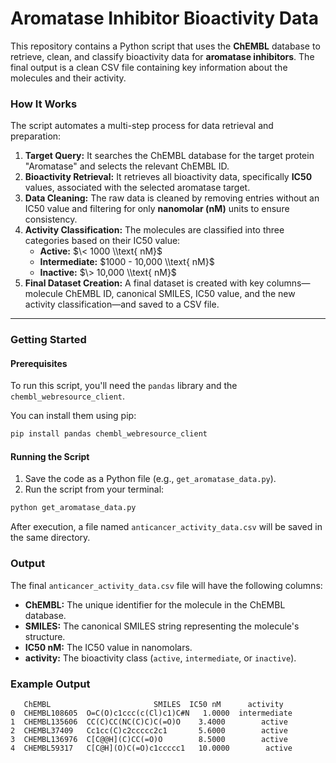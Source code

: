 # Aromatase Inhibitor Bioactivity Data

This repository contains a Python script that uses the **ChEMBL** database to retrieve, clean, and classify bioactivity data for **aromatase inhibitors**. The final output is a clean CSV file containing key information about the molecules and their activity.

### How It Works

The script automates a multi-step process for data retrieval and preparation:

1.  **Target Query:** It searches the ChEMBL database for the target protein "Aromatase" and selects the relevant ChEMBL ID.
2.  **Bioactivity Retrieval:** It retrieves all bioactivity data, specifically **IC50** values, associated with the selected aromatase target.
3.  **Data Cleaning:** The raw data is cleaned by removing entries without an IC50 value and filtering for only **nanomolar (nM)** units to ensure consistency.
4.  **Activity Classification:** The molecules are classified into three categories based on their IC50 value:
      * **Active:** $\< 1000 \\text{ nM}$
      * **Intermediate:** $1000 - 10,000 \\text{ nM}$
      * **Inactive:** $\> 10,000 \\text{ nM}$
5.  **Final Dataset Creation:** A final dataset is created with key columns—molecule ChEMBL ID, canonical SMILES, IC50 value, and the new activity classification—and saved to a CSV file.

-----

### Getting Started

#### Prerequisites

To run this script, you'll need the `pandas` library and the `chembl_webresource_client`.

You can install them using pip:

```bash
pip install pandas chembl_webresource_client
```

#### Running the Script

1.  Save the code as a Python file (e.g., `get_aromatase_data.py`).
2.  Run the script from your terminal:

<!-- end list -->

```bash
python get_aromatase_data.py
```

After execution, a file named `anticancer_activity_data.csv` will be saved in the same directory.

### Output

The final `anticancer_activity_data.csv` file will have the following columns:

  * **ChEMBL:** The unique identifier for the molecule in the ChEMBL database.
  * **SMILES:** The canonical SMILES string representing the molecule's structure.
  * **IC50 nM:** The IC50 value in nanomolars.
  * **activity:** The bioactivity class (`active`, `intermediate`, or `inactive`).

### Example Output

```
   ChEMBL                       SMILES  IC50 nM      activity
0  CHEMBL108605  O=C(O)c1ccc(c(Cl)c1)C#N   1.0000  intermediate
1  CHEMBL135606  CC(C)CC(NC(C)C)C(=O)O    3.4000        active
2  CHEMBL37409   Cc1cc(C)c2ccccc2c1       5.6000        active
3  CHEMBL136976  C[C@@H](C)CC(=O)O        8.5000        active
4  CHEMBL59317   C[C@H](O)C(=O)c1ccccc1   10.0000        active
```
